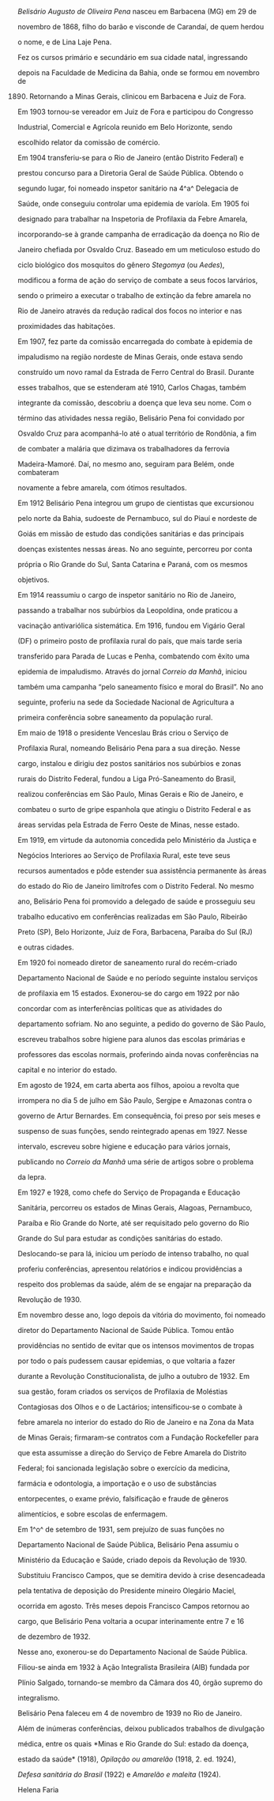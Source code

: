 

*Belisário Augusto de Oliveira Pena* nasceu em Barbacena (MG) em 29 de

novembro de 1868, filho do barão e visconde de Carandaí, de quem herdou

o nome, e de Lina Laje Pena.



Fez os cursos primário e secundário em sua cidade natal, ingressando

depois na Faculdade de Medicina da Bahia, onde se formou em novembro de

1890. Retornando a Minas Gerais, clinicou em Barbacena e Juiz de Fora.

Em 1903 tornou-se vereador em Juiz de Fora e participou do Congresso

Industrial, Comercial e Agrícola reunido em Belo Horizonte, sendo

escolhido relator da comissão de comércio.



Em 1904 transferiu-se para o Rio de Janeiro (então Distrito Federal) e

prestou concurso para a Diretoria Geral de Saúde Pública. Obtendo o

segundo lugar, foi nomeado inspetor sanitário na 4^a^ Delegacia de

Saúde, onde conseguiu controlar uma epidemia de varíola. Em 1905 foi

designado para trabalhar na Inspetoria de Profilaxia da Febre Amarela,

incorporando-se à grande campanha de erradicação da doença no Rio de

Janeiro chefiada por Osvaldo Cruz. Baseado em um meticuloso estudo do

ciclo biológico dos mosquitos do gênero *Stegomya* (ou *Aedes*),

modificou a forma de ação do serviço de combate a seus focos larvários,

sendo o primeiro a executar o trabalho de extinção da febre amarela no

Rio de Janeiro através da redução radical dos focos no interior e nas

proximidades das habitações.



Em 1907, fez parte da comissão encarregada do combate à epidemia de

impaludismo na região nordeste de Minas Gerais, onde estava sendo

construído um novo ramal da Estrada de Ferro Central do Brasil. Durante

esses trabalhos, que se estenderam até 1910, Carlos Chagas, também

integrante da comissão, descobriu a doença que leva seu nome. Com o

término das atividades nessa região, Belisário Pena foi convidado por

Osvaldo Cruz para acompanhá-lo até o atual território de Rondônia, a fim

de combater a malária que dizimava os trabalhadores da ferrovia

Madeira-Mamoré. Daí, no mesmo ano, seguiram para Belém, onde combateram

novamente a febre amarela, com ótimos resultados.



Em 1912 Belisário Pena integrou um grupo de cientistas que excursionou

pelo norte da Bahia, sudoeste de Pernambuco, sul do Piauí e nordeste de

Goiás em missão de estudo das condições sanitárias e das principais

doenças existentes nessas áreas. No ano seguinte, percorreu por conta

própria o Rio Grande do Sul, Santa Catarina e Paraná, com os mesmos

objetivos.



Em 1914 reassumiu o cargo de inspetor sanitário no Rio de Janeiro,

passando a trabalhar nos subúrbios da Leopoldina, onde praticou a

vacinação antivariólica sistemática. Em 1916, fundou em Vigário Geral

(DF) o primeiro posto de profilaxia rural do país, que mais tarde seria

transferido para Parada de Lucas e Penha, combatendo com êxito uma

epidemia de impaludismo. Através do jornal *Correio da Manhã*, iniciou

também uma campanha “pelo saneamento físico e moral do Brasil”. No ano

seguinte, proferiu na sede da Sociedade Nacional de Agricultura a

primeira conferência sobre saneamento da população rural.



Em maio de 1918 o presidente Venceslau Brás criou o Serviço de

Profilaxia Rural, nomeando Belisário Pena para a sua direção. Nesse

cargo, instalou e dirigiu dez postos sanitários nos subúrbios e zonas

rurais do Distrito Federal, fundou a Liga Pró-Saneamento do Brasil,

realizou conferências em São Paulo, Minas Gerais e Rio de Janeiro, e

combateu o surto de gripe espanhola que atingiu o Distrito Federal e as

áreas servidas pela Estrada de Ferro Oeste de Minas, nesse estado.



Em 1919, em virtude da autonomia concedida pelo Ministério da Justiça e

Negócios Interiores ao Serviço de Profilaxia Rural, este teve seus

recursos aumentados e pôde estender sua assistência permanente às áreas

do estado do Rio de Janeiro limítrofes com o Distrito Federal. No mesmo

ano, Belisário Pena foi promovido a delegado de saúde e prosseguiu seu

trabalho educativo em conferências realizadas em São Paulo, Ribeirão

Preto (SP), Belo Horizonte, Juiz de Fora, Barbacena, Paraíba do Sul (RJ)

e outras cidades.



Em 1920 foi nomeado diretor de saneamento rural do recém-criado

Departamento Nacional de Saúde e no período seguinte instalou serviços

de profilaxia em 15 estados. Exonerou-se do cargo em 1922 por não

concordar com as interferências políticas que as atividades do

departamento sofriam. No ano seguinte, a pedido do governo de São Paulo,

escreveu trabalhos sobre higiene para alunos das escolas primárias e

professores das escolas normais, proferindo ainda novas conferências na

capital e no interior do estado.



Em agosto de 1924, em carta aberta aos filhos, apoiou a revolta que

irrompera no dia 5 de julho em São Paulo, Sergipe e Amazonas contra o

governo de Artur Bernardes. Em consequência, foi preso por seis meses e

suspenso de suas funções, sendo reintegrado apenas em 1927. Nesse

intervalo, escreveu sobre higiene e educação para vários jornais,

publicando no *Correio da Manhã* uma série de artigos sobre o problema

da lepra.



Em 1927 e 1928, como chefe do Serviço de Propaganda e Educação

Sanitária, percorreu os estados de Minas Gerais, Alagoas, Pernambuco,

Paraíba e Rio Grande do Norte, até ser requisitado pelo governo do Rio

Grande do Sul para estudar as condições sanitárias do estado.

Deslocando-se para lá, iniciou um período de intenso trabalho, no qual

proferiu conferências, apresentou relatórios e indicou providências a

respeito dos problemas da saúde, além de se engajar na preparação da

Revolução de 1930.



Em novembro desse ano, logo depois da vitória do movimento, foi nomeado

diretor do Departamento Nacional de Saúde Pública. Tomou então

providências no sentido de evitar que os intensos movimentos de tropas

por todo o país pudessem causar epidemias, o que voltaria a fazer

durante a Revolução Constitucionalista, de julho a outubro de 1932. Em

sua gestão, foram criados os serviços de Profilaxia de Moléstias

Contagiosas dos Olhos e o de Lactários; intensificou-se o combate à

febre amarela no interior do estado do Rio de Janeiro e na Zona da Mata

de Minas Gerais; firmaram-se contratos com a Fundação Rockefeller para

que esta assumisse a direção do Serviço de Febre Amarela do Distrito

Federal; foi sancionada legislação sobre o exercício da medicina,

farmácia e odontologia, a importação e o uso de substâncias

entorpecentes, o exame prévio, falsificação e fraude de gêneros

alimentícios, e sobre escolas de enfermagem.



Em 1^o^ de setembro de 1931, sem prejuízo de suas funções no

Departamento Nacional de Saúde Pública, Belisário Pena assumiu o

Ministério da Educação e Saúde, criado depois da Revolução de 1930.

Substituiu Francisco Campos, que se demitira devido à crise desencadeada

pela tentativa de deposição do Presidente mineiro Olegário Maciel,

ocorrida em agosto. Três meses depois Francisco Campos retornou ao

cargo, que Belisário Pena voltaria a ocupar interinamente entre 7 e 16

de dezembro de 1932.



Nesse ano, exonerou-se do Departamento Nacional de Saúde Pública.

Filiou-se ainda em 1932 à Ação Integralista Brasileira (AIB) fundada por

Plínio Salgado, tornando-se membro da Câmara dos 40, órgão supremo do

integralismo.



Belisário Pena faleceu em 4 de novembro de 1939 no Rio de Janeiro.



Além de inúmeras conferências, deixou publicados trabalhos de divulgação

médica, entre os quais *Minas e Rio Grande do Sul: estado da doença,

estado da saúde* (1918), *Opilação ou amarelão* (1918, 2. ed. 1924),

*Defesa sanitária do Brasil* (1922) e *Amarelão e maleita* (1924).



Helena Faria



